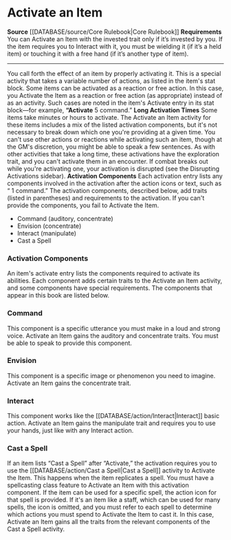 ﻿---
id: '100'
name: Activate an Item
rarity: Common
requirement: "You can Activate an Item with the invested trait only if it\u2019s invested\
  \ by you. If the item requiresyou to Interact with it, you must be wielding it (if\
  \ it\u2019s a held item) or touching it with a freehand (if it\u2019s another type\
  \ of item)."
source: '[[DATABASE/source/Core Rulebook|Core Rulebook]]'
type: Action

---
# Activate an Item

**Source** [[DATABASE/source/Core Rulebook|Core Rulebook]] 
**Requirements** You can Activate an Item with the invested trait only if it’s invested by you. If the item requires you to Interact with it, you must be wielding it (if it’s a held item) or touching it with a free hand (if it’s another type of item).

---
You call forth the effect of an item by properly activating it. This is a special activity that takes a variable number of actions, as listed in the item's stat block.
 Some items can be activated as a reaction or free action. In this case, you Activate the Item as a reaction or free action (as appropriate) instead of as an activity. Such cases are noted in the item's Activate entry in its stat block—for example, **“Activate** <span class="action-icon">5</span> command.”
 **Long Activation Times** Some items take minutes or hours to activate. The Activate an Item activity for these items includes a mix of the listed activation components, but it's not necessary to break down which one you're providing at a given time. You can't use other actions or reactions while activating such an item, though at the GM's discretion, you might be able to speak a few sentences. As with other activities that take a long time, these activations have the exploration trait, and you can't activate them in an encounter. If combat breaks out while you're activating one, your activation is disrupted (see the Disrupting Activations sidebar). 
**Activation Components** Each activation entry lists any components involved in the activation after the action icons or text, such as “ <span class="action-icon">1</span> command.” The activation components, described below, add traits (listed in parentheses) and requirements to the activation. If you can't provide the components, you fail to Activate the Item.

* Command (auditory, concentrate) 
* Envision (concentrate) 
* Interact (manipulate) 
* Cast a Spell

### Activation Components

An item's activate entry lists the components required to activate its abilities. Each component adds certain traits to the Activate an Item activity, and some components have special requirements. The components that appear in this book are listed below.

### Command

This component is a specific utterance you must make in a loud and strong voice. Activate an Item gains the auditory and concentrate traits. You must be able to speak to provide this component.

### Envision

This component is a specific image or phenomenon you need to imagine. Activate an Item gains the concentrate trait.

### Interact

This component works like the [[DATABASE/action/Interact|Interact]] basic action. Activate an Item gains the manipulate trait and requires you to use your hands, just like with any Interact action.

### Cast a Spell

If an item lists “Cast a Spell” after “Activate,” the activation requires you to use the [[DATABASE/action/Cast a Spell|Cast a Spell]] activity to Activate the Item. This happens when the item replicates a spell. You must have a spellcasting class feature to Activate an Item with this activation component. If the item can be used for a specific spell, the action icon for that spell is provided. If it's an item like a staff, which can be used for many spells, the icon is omitted, and you must refer to each spell to determine which actions you must spend to Activate the Item to cast it.
 In this case, Activate an Item gains all the traits from the relevant components of the Cast a Spell activity.